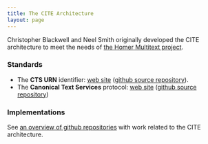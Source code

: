```yaml
---
title: The CITE Architecture
layout: page
---
```


Christopher Blackwell and Neel Smith originally developed the CITE architecture to meet the needs of [the Homer Multitext project](http://www.homermultitext.org).


### Standards ###


- The **CTS URN** identifier:  [web site](http://cite-architecture.github.io/ctsurn_spec/) ([github source repository](https://github.com/cite-architecture/ctsurn_spec)).
- The **Canonical Text Services** protocol:  [web site](http://cite-architecture.github.io/cts_spec/) ([github source repository](https://github.com/cite-architecture/cts_spec))



### Implementations ###


See [an overview of github repositories](repos) with work related to the CITE architecture.
